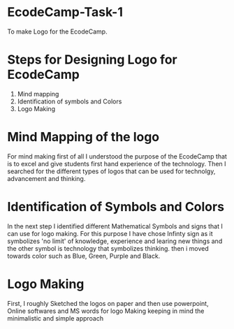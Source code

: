 # EcodeCamp-Task-1
To make Logo for the EcodeCamp.
# Steps for Designing Logo for EcodeCamp
1. Mind mapping
2. Identification of symbols and Colors
3. Logo Making
# Mind Mapping of the logo
For mind making first of all I understood the purpose of the EcodeCamp that is to excel and give students first hand experience of the technology. Then I searched for the different types of logos that can be used for technolgy, advancement and thinking.
# Identification of Symbols and Colors
In the next step I identified different Mathematical Symbols and signs that I can use for logo making. For this purpose I have chose Infinty sign as it symbolizes 'no limit' of knowledge, experience and learing new things and the other symbol is technology that symbolizes thinking. then i moved towards color such as Blue, Green, Purple and Black.
# Logo Making
First, I roughly Sketched the logos on paper and then use powerpoint, Online softwares and MS words for logo Making keeping in mind the minimalistic and simple approach
